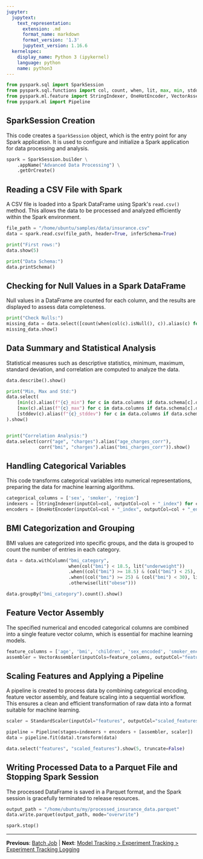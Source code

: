 ```yaml
---
jupyter:
  jupytext:
    text_representation:
      extension: .md
      format_name: markdown
      format_version: '1.3'
      jupytext_version: 1.16.6
  kernelspec:
    display_name: Python 3 (ipykernel)
    language: python
    name: python3
---
```


```python
from pyspark.sql import SparkSession
from pyspark.sql.functions import col, count, when, lit, max, min, stddev, corr
from pyspark.ml.feature import StringIndexer, OneHotEncoder, VectorAssembler, StandardScaler
from pyspark.ml import Pipeline
```

## SparkSession Creation 

This code creates a `SparkSession` object, which is the entry point for any Spark application. It is used to configure and initialize a Spark application for data processing and analysis.



```python
spark = SparkSession.builder \
    .appName("Advanced Data Processing") \
    .getOrCreate()
```

## Reading a CSV File with Spark

A CSV file is loaded into a Spark DataFrame using Spark's `read.csv()` method. This allows the data to be processed and analyzed efficiently within the Spark environment.



```python
file_path = "/home/ubuntu/samples/data/insurance.csv"
data = spark.read.csv(file_path, header=True, inferSchema=True)
```

```python
print("First rows:")
data.show(5)
```

```python
print("Data Schema:")
data.printSchema()
```

## Checking for Null Values in a Spark DataFrame

Null values in a DataFrame are counted for each column, and the results are displayed to assess data completeness.



```python
print("Check Nulls:")
missing_data = data.select([count(when(col(c).isNull(), c)).alias(c) for c in data.columns])
missing_data.show()
```

## Data Summary and Statistical Analysis

Statistical measures such as descriptive statistics, minimum, maximum, standard deviation, and correlation are computed to analyze the data.


```python
data.describe().show()

print("Min, Max and Std:")
data.select(
    [min(c).alias(f"{c}_min") for c in data.columns if data.schema[c].dataType != "StringType"] +
    [max(c).alias(f"{c}_max") for c in data.columns if data.schema[c].dataType != "StringType"] +
    [stddev(c).alias(f"{c}_stddev") for c in data.columns if data.schema[c].dataType != "StringType"]
).show()


print("Correlation Analysis:")
data.select(corr("age", "charges").alias("age_charges_corr"), 
            corr("bmi", "charges").alias("bmi_charges_corr")).show()

```

## Handling Categorical Variables

This code transforms categorical variables into numerical representations, preparing the data for machine learning algorithms.


```python
categorical_columns = ['sex', 'smoker', 'region']
indexers = [StringIndexer(inputCol=col, outputCol=col + "_index") for col in categorical_columns]
encoders = [OneHotEncoder(inputCol=col + "_index", outputCol=col + "_encoded") for col in categorical_columns]
```

## BMI Categorization and Grouping

BMI values are categorized into specific groups, and the data is grouped to count the number of entries in each category.


```python
data = data.withColumn("bmi_category", 
                       when(col("bmi") < 18.5, lit("underweight"))
                       .when((col("bmi") >= 18.5) & (col("bmi") < 25), lit("normal"))
                       .when((col("bmi") >= 25) & (col("bmi") < 30), lit("overweight"))
                       .otherwise(lit("obese")))

data.groupBy("bmi_category").count().show()

```

## Feature Vector Assembly

The specified numerical and encoded categorical columns are combined into a single feature vector column, which is essential for machine learning models.


```python
feature_columns = ['age', 'bmi', 'children', 'sex_encoded', 'smoker_encoded', 'region_encoded']
assembler = VectorAssembler(inputCols=feature_columns, outputCol="features")

```

## Scaling Features and Applying a Pipeline

A pipeline is created to process data by combining categorical encoding, feature vector assembly, and feature scaling into a sequential workflow. This ensures a clean and efficient transformation of raw data into a format suitable for machine learning.


```python
scaler = StandardScaler(inputCol="features", outputCol="scaled_features", withStd=True, withMean=False)

pipeline = Pipeline(stages=indexers + encoders + [assembler, scaler])
data = pipeline.fit(data).transform(data)

data.select("features", "scaled_features").show(5, truncate=False)
```

## Writing Processed Data to a Parquet File and Stopping Spark Session

The processed DataFrame is saved in a Parquet format, and the Spark session is gracefully terminated to release resources.


```python
output_path = "/home/ubuntu/my/processed_insurance_data.parquet"
data.write.parquet(output_path, mode="overwrite")

spark.stop()

```


---

**Previous**: [Batch Job](../spark-with-job/batch-job.md) | **Next**: [Model Tracking > Experiment Tracking > Experiment Tracking Logging](../../model-tracking/experiment-tracking/experiment-tracking-logging.md)
